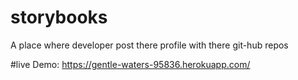 # storybooks
A place where developer post there profile with there git-hub repos

#live Demo:
https://gentle-waters-95836.herokuapp.com/
